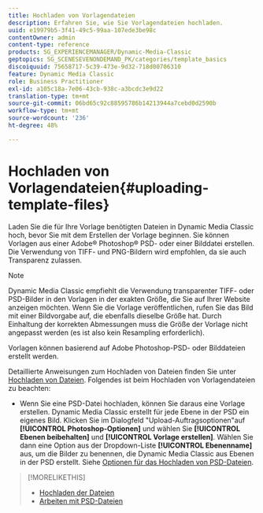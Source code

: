 ```yaml
---
title: Hochladen von Vorlagendateien
description: Erfahren Sie, wie Sie Vorlagendateien hochladen.
uuid: e19979b5-3f41-49c5-99aa-107ede3be98c
contentOwner: admin
content-type: reference
products: SG_EXPERIENCEMANAGER/Dynamic-Media-Classic
geptopics: SG_SCENESEVENONDEMAND_PK/categories/template_basics
discoiquuid: 75658717-5c39-473e-9d32-718d00706310
feature: Dynamic Media Classic
role: Business Practitioner
exl-id: a105c18a-7e06-43cb-938c-a3bcdc3e9d22
translation-type: tm+mt
source-git-commit: 06bd65c92c88595786b14213944a7cebd0d2590b
workflow-type: tm+mt
source-wordcount: '236'
ht-degree: 48%

---
```


# Hochladen von Vorlagendateien{#uploading-template-files}

Laden Sie die für Ihre Vorlage benötigten Dateien in Dynamic Media Classic hoch, bevor Sie mit dem Erstellen der Vorlage beginnen. Sie können Vorlagen aus einer Adobe® Photoshop® PSD- oder einer Bilddatei erstellen. Die Verwendung von TIFF- und PNG-Bildern wird empfohlen, da sie auch Transparenz zulassen.

>[!NOTE]
>
>Dynamic Media Classic empfiehlt die Verwendung transparenter TIFF- oder PSD-Bilder in den Vorlagen in der exakten Größe, die Sie auf Ihrer Website anzeigen möchten. Wenn Sie die Vorlage veröffentlichen, rufen Sie das Bild mit einer Bildvorgabe auf, die ebenfalls dieselbe Größe hat. Durch Einhaltung der korrekten Abmessungen muss die Größe der Vorlage nicht angepasst werden (es ist also kein Resampling erforderlich).

Vorlagen können basierend auf Adobe Photoshop-PSD- oder Bilddateien erstellt werden. 

Detaillierte Anweisungen zum Hochladen von Dateien finden Sie unter [Hochladen von Dateien](uploading-files.md#uploading_files). Folgendes ist beim Hochladen von Vorlagendateien zu beachten:

* Wenn Sie eine PSD-Datei hochladen, können Sie daraus eine Vorlage erstellen. Dynamic Media Classic erstellt für jede Ebene in der PSD ein eigenes Bild. Klicken Sie im Dialogfeld &quot;Upload-Auftragsoptionen&quot;auf **[!UICONTROL Photoshop-Optionen]** und wählen Sie **[!UICONTROL Ebenen beibehalten]** und **[!UICONTROL Vorlage erstellen]**. Wählen Sie dann eine Option aus der Dropdown-Liste **[!UICONTROL Ebenenname]** aus, um die Bilder zu benennen, die Dynamic Media Classic aus Ebenen in der PSD erstellt.
Siehe [Optionen für das Hochladen von PSD-Dateien](psd-files.md#psd_upload_options).

<!-- THERE IS NO LONGER AN IMAGE EDITING OPTIONS MENU * If you are uploading images, you can create a mask from its clipping path. This option applies to images created with image-editing applications in which a clipping path was created. In the Upload Job Options dialog box, select Image Editing Options and select the Create Mask From Clipping Path option. 
See [Image editing options at upload](image-editing-options-upload.md#image-editing-options-at-upload). -->

>[!MORELIKETHIS]
>
>* [Hochladen der Dateien](uploading-files.md#uploading_your_files)
>* [Arbeiten mit PSD-Dateien ](psd-files.md#working_with_psd_files)

